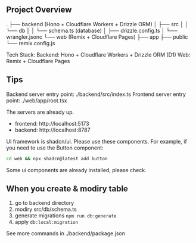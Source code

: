 ## Project Overview
.
├── backend (Hono + Cloudflare Workers + Drizzle ORM)
│   ├── src
│   │   └── db
│   │       └── schema.ts (database)
│   ├── drizzle.config.ts
│   └── wrangler.jsonc
└── web (Remix + Cloudflare Pages)
    ├── app
    ├── public
    └── remix.config.js

Tech Stack:
Backend: Hono + Cloudflare Workers + Drizzle ORM (D1)
Web: Remix + Cloudflare Pages


## Tips

Backend server entry point: ./backend/src/index.ts
Frontend server entry point: ./web/app/root.tsx

The servers are already up.

- frontend: http://localhost:5173
- backend: http://localhost:8787

UI framework is shadcn/ui. Please use these components. For example, if you need to use the Button component:

```sh
cd web && npx shadcn@latest add button
```

Some ui components are already installed, please check.


## When you create & modiry table

1. go to backend directory
2. modiry src/db/schema.ts
3. generate migrations `npm run db:generate`
4. apply `db:local:migration`

See more commands in ./backend/package.json
